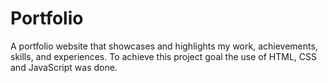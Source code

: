 # Portfolio
A portfolio website that showcases and highlights my work, achievements, skills, and experiences.
To achieve this project goal the use of HTML, CSS and JavaScript was done.

